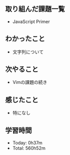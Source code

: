 ## 取り組んだ課題一覧
- JavaScript Primer
## わかったこと
- 文字列について
## 次やること
- Vimの課題の続き
## 感じたこと
- 特になし
## 学習時間
- Today: 0h37m
- Total: 560h52m
